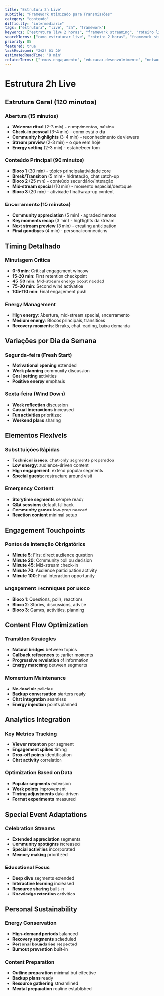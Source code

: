 ```yaml
---
title: "Estrutura 2h Live"
subtitle: "Framework Otimizado para Transmissões"
category: "conteudo"
difficulty: "intermediario"
tags: ["estrutura", "live", "2h", "framework"]
keywords: ["estrutura live 2 horas", "framework streaming", "roteiro live"]
searchTerms: ["como estruturar live", "roteiro 2 horas", "framework stream"]
priority: 85
featured: true
lastReviewed: "2024-01-20"
estimatedReadTime: "8 min"
relatedTerms: ["temas-engajamento", "educacao-desenvolvimento", "networking-ativo"]
---
```


# Estrutura 2h Live

## Estrutura Geral (120 minutos)

### Abertura (15 minutos)
- **Welcome ritual** (2-3 min) - cumprimentos, música
- **Check-in pessoal** (3-4 min) - como está o dia
- **Community highlights** (3-4 min) - reconhecimento de viewers
- **Stream preview** (2-3 min) - o que vem hoje
- **Energy setting** (2-3 min) - estabelecer tom

### Conteúdo Principal (90 minutos)
- **Bloco 1** (30 min) - tópico principal/atividade core
- **Break/Transition** (5 min) - hidratação, chat catch-up
- **Bloco 2** (25 min) - conteúdo secundário/interação
- **Mid-stream special** (10 min) - momento especial/destaque
- **Bloco 3** (20 min) - atividade final/wrap-up content

### Encerramento (15 minutos)
- **Community appreciation** (5 min) - agradecimentos
- **Key moments recap** (3 min) - highlights da stream
- **Next stream preview** (3 min) - creating anticipation
- **Final goodbyes** (4 min) - personal connections

## Timing Detalhado

### Minutagem Crítica
- **0-5 min**: Critical engagement window
- **15-20 min**: First retention checkpoint
- **45-50 min**: Mid-stream energy boost needed
- **75-80 min**: Second wind activation
- **105-110 min**: Final engagement push

### Energy Management
- **High energy**: Abertura, mid-stream special, encerramento
- **Medium energy**: Blocos principais, transitions
- **Recovery moments**: Breaks, chat reading, baixa demanda

## Variações por Dia da Semana

### Segunda-feira (Fresh Start)
- **Motivational opening** extended
- **Week planning** community discussion
- **Goal setting** activities
- **Positive energy** emphasis

### Sexta-feira (Wind Down)
- **Week reflection** discussion
- **Casual interactions** increased
- **Fun activities** prioritized
- **Weekend plans** sharing

## Elementos Flexíveis

### Substituições Rápidas
- **Technical issues**: chat-only segments preparados
- **Low energy**: audience-driven content
- **High engagement**: extend popular segments
- **Special guests**: restructure around visit

### Emergency Content
- **Storytime segments** sempre ready
- **Q&A sessions** default fallback
- **Community games** low-prep needed
- **Reaction content** minimal setup

## Engagement Touchpoints

### Pontos de Interação Obrigatórios
- **Minute 5**: First direct audience question
- **Minute 20**: Community poll ou decision
- **Minute 45**: Mid-stream check-in
- **Minute 70**: Audience participation activity
- **Minute 100**: Final interaction opportunity

### Engagement Techniques por Bloco
- **Bloco 1**: Questions, polls, reactions
- **Bloco 2**: Stories, discussions, advice
- **Bloco 3**: Games, activities, planning

## Content Flow Optimization

### Transition Strategies
- **Natural bridges** between topics
- **Callback references** to earlier moments
- **Progressive revelation** of information
- **Energy matching** between segments

### Momentum Maintenance
- **No dead air** policies
- **Backup conversation** starters ready
- **Chat integration** seamless
- **Energy injection** points planned

## Analytics Integration

### Key Metrics Tracking
- **Viewer retention** por segment
- **Engagement spikes** timing
- **Drop-off points** identification
- **Chat activity** correlation

### Optimization Based on Data
- **Popular segments** extension
- **Weak points** improvement
- **Timing adjustments** data-driven
- **Format experiments** measured

## Special Event Adaptations

### Celebration Streams
- **Extended appreciation** segments
- **Community spotlights** increased
- **Special activities** incorporated
- **Memory making** prioritized

### Educational Focus
- **Deep dive** segments extended
- **Interactive learning** increased
- **Resource sharing** built-in
- **Knowledge retention** activities

## Personal Sustainability

### Energy Conservation
- **High-demand periods** balanced
- **Recovery segments** scheduled
- **Personal boundaries** respected
- **Burnout prevention** built-in

### Content Preparation
- **Outline preparation** minimal but effective
- **Backup plans** ready
- **Resource gathering** streamlined
- **Mental preparation** routine established